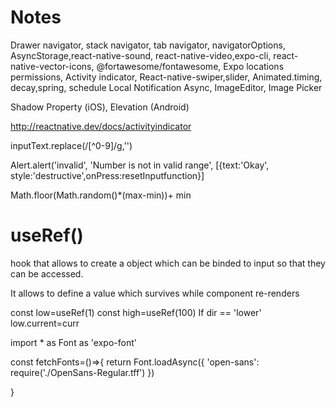 # Notes
 
Drawer navigator, stack navigator,
 tab navigator, navigatorOptions,
AsyncStorage,react-native-sound,
react-native-video,expo-cli,
react-native-vector-icons,
@fortawesome/fontawesome,
Expo locations permissions,
Activity indicator,
React-native-swiper,slider,
Animated.timing, decay,spring,
schedule Local Notification Async,
ImageEditor, Image Picker


Shadow Property (iOS),
Elevation (Android)

http://reactnative.dev/docs/activityindicator

inputText.replace(/[^0-9]/g,'')

Alert.alert('invalid',
'Number is not in valid range',
[{text:'Okay', style:'destructive',onPress:resetInputfunction}]


Math.floor(Math.random()*(max-min))+ min


# useRef()

hook that allows to create a object 
which can be binded to input so that 
they can be accessed.

It allows to define a value which survives
while component re-renders

const low=useRef(1)
const high=useRef(100)
If dir == 'lower'
low.current=curr
 
import * as Font as 'expo-font'

const fetchFonts=()=>{
return Font.loadAsync({
'open-sans': require('./OpenSans-Regular.tff')
})

}
